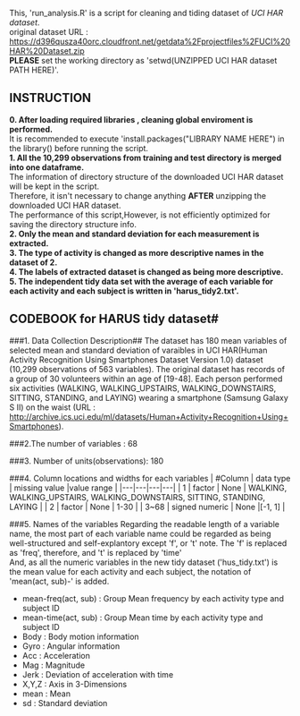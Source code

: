 This, 'run_analysis.R' is a script for cleaning and tiding dataset of *UCI HAR dataset*.  
original dataset URL : https://d396qusza40orc.cloudfront.net/getdata%2Fprojectfiles%2FUCI%20HAR%20Dataset.zip  
**PLEASE** set the working directory as 'setwd(UNZIPPED UCI HAR dataset PATH HERE)'.

## INSTRUCTION
**0. After loading required libraries , cleaning global enviroment is performed.**  
 It is recommended to execute 'install.packages("LIBRARY NAME HERE") in the library() before running the script.  
**1. All the 10,299 observations from training and test directory is merged into one dataframe.**  
 The information of directory structure of the downloaded UCI HAR dataset will be kept in the script.  
 Therefore, it isn't necessary to change anything **AFTER** unzipping the downloaded UCI HAR dataset.  
 The performance of this script,However, is not efficiently optimized for saving the directory structure info.  
**2. Only the mean and standard deviation for each measurement is extracted.**  
**3. The type of activity is changed as more descriptive names in the dataset of 2.**  
**4. The labels of extracted dataset is changed as being more descriptive.**  
**5. The independent tidy data set with the average of each variable for each activity and each subject is written in 'harus_tidy2.txt'.**

## CODEBOOK for HARUS tidy dataset#

###1. Data Collection Description##
The dataset has 180 mean variables of selected mean and standard deviation of varaibles in UCI HAR(Human Activity Recognition Using Smartphones Dataset Version 1.0) dataset (10,299 observations of 563 variables). 
The original dataset has records of a group of 30 volunteers within an age of [19-48]. Each person performed six activities (WALKING, WALKING_UPSTAIRS, WALKING_DOWNSTAIRS, SITTING, STANDING, and LAYING) wearing a smartphone (Samsung Galaxy S II) on the waist (URL : http://archive.ics.uci.edu/ml/datasets/Human+Activity+Recognition+Using+Smartphones).

###2.The number of variables : 68

###3. Number of units(observations): 180

###4. Column locations and widths for each variables
|  #Column  | data type  | missing value  |value range  |
|---|---|---|---|
|  1 |  factor  |  None | WALKING, WALKING_UPSTAIRS, WALKING_DOWNSTAIRS, SITTING, STANDING, LAYING  |
| 2  |  factor  | None  | 1-30  |
|  3~68 |  signed numeric   | None  |[-1, 1] |

###5. Names of the variables
Regarding the readable length of a variable name, the most part of each variable name could be regarded as being well-structured and self-explantory except 'f', or 't' note. The 'f' is replaced as 'freq', therefore, and 't' is replaced by 'time'  
And, as all the numeric variables in the new tidy dataset ('hus_tidy.txt') is the mean value for each activity and each subject, the notation of 'mean(act, sub)-' is added.

* mean-freq(act, sub) : Group Mean frequency by each activity type and subject ID
* mean-time(act, sub) : Group Mean time by each activity type and subject ID
* Body : Body motion information
* Gyro : Angular information
* Acc : Acceleration
* Mag : Magnitude
* Jerk : Deviation of acceleration with time
* X,Y,Z : Axis in 3-Dimensions
* mean : Mean
* sd : Standard deviation
 


